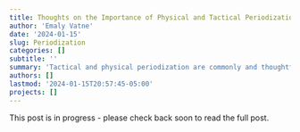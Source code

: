 ```yaml
---
title: Thoughts on the Importance of Physical and Tactical Periodization in Youth Soccer
author: 'Emaly Vatne'
date: '2024-01-15'
slug: Periodization
categories: []
subtitle: ''
summary: 'Tactical and physical periodization are commonly and thoughtfully deployed to best serve the performance and overall wellbeing of elite athletes. However, these are not often considered for youth female soccer players. I describe its importance for this population and for the greater future of women`s soccer in the United States.'
authors: []
lastmod: '2024-01-15T20:57:45-05:00'
projects: []
---
```


This post is in progress - please check back soon to read the full post.
